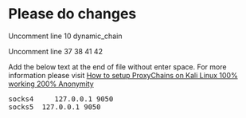 # Please do changes

Uncomment line 10
dynamic_chain

Uncomment line 37  38 41 42

Add the below text at the end of file without enter space. For more information please visit <a href="https://uk2blogger.blogspot.com/2020/10/how-to-setup-proxychains-on-kali-linux.html">How to setup ProxyChains on Kali Linux 100% working 200% Anonymity</a>

<pre>socks4 	127.0.0.1 9050
socks5 	127.0.0.1 9050</pre>
